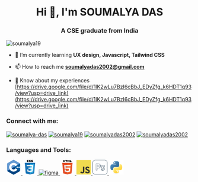 <h1 align="center">Hi 👋, I'm SOUMALYA DAS</h1>
<h3 align="center">A CSE graduate from India</h3>

<p align="left"> <img src="https://komarev.com/ghpvc/?username=soumalya19&label=Profile%20views&color=0e75b6&style=flat" alt="soumalya19" /> </p>

- 🌱 I’m currently learning **UX design, Javascript, Tailwind CSS**

- 📫 How to reach me **soumalyadas2002@gmail.com**

- 📄 Know about my experiences [https://drive.google.com/file/d/1lK2wLu7BzI6cBbJ_EDyZfg_k6HDT1q93/view?usp=drive_link](https://drive.google.com/file/d/1lK2wLu7BzI6cBbJ_EDyZfg_k6HDT1q93/view?usp=drive_link)

<h3 align="left">Connect with me:</h3>
<p align="left">
<a href="https://linkedin.com/in/soumalya-das" target="blank"><img align="center" src="https://raw.githubusercontent.com/rahuldkjain/github-profile-readme-generator/master/src/images/icons/Social/linked-in-alt.svg" alt="soumalya-das" height="30" width="40" /></a>
<a href="https://instagram.com/soumalya19" target="blank"><img align="center" src="https://raw.githubusercontent.com/rahuldkjain/github-profile-readme-generator/master/src/images/icons/Social/instagram.svg" alt="soumalya19" height="30" width="40" /></a>
<a href="https://www.hackerrank.com/soumalyadas2002" target="blank"><img align="center" src="https://raw.githubusercontent.com/rahuldkjain/github-profile-readme-generator/master/src/images/icons/Social/hackerrank.svg" alt="soumalyadas2002" height="30" width="40" /></a>
<a href="https://www.leetcode.com/soumalyadas2002" target="blank"><img align="center" src="https://raw.githubusercontent.com/rahuldkjain/github-profile-readme-generator/master/src/images/icons/Social/leet-code.svg" alt="soumalyadas2002" height="30" width="40" /></a>
</p>

<h3 align="left">Languages and Tools:</h3>
<p align="left"> <a href="https://www.w3schools.com/cpp/" target="_blank" rel="noreferrer"> <img src="https://raw.githubusercontent.com/devicons/devicon/master/icons/cplusplus/cplusplus-original.svg" alt="cplusplus" width="40" height="40"/> </a> <a href="https://www.w3schools.com/css/" target="_blank" rel="noreferrer"> <img src="https://raw.githubusercontent.com/devicons/devicon/master/icons/css3/css3-original-wordmark.svg" alt="css3" width="40" height="40"/> </a> <a href="https://www.figma.com/" target="_blank" rel="noreferrer"> <img src="https://www.vectorlogo.zone/logos/figma/figma-icon.svg" alt="figma" width="40" height="40"/> </a> <a href="https://www.w3.org/html/" target="_blank" rel="noreferrer"> <img src="https://raw.githubusercontent.com/devicons/devicon/master/icons/html5/html5-original-wordmark.svg" alt="html5" width="40" height="40"/> </a> <a href="https://developer.mozilla.org/en-US/docs/Web/JavaScript" target="_blank" rel="noreferrer"> <img src="https://raw.githubusercontent.com/devicons/devicon/master/icons/javascript/javascript-original.svg" alt="javascript" width="40" height="40"/> </a> <a href="https://www.photoshop.com/en" target="_blank" rel="noreferrer"> <img src="https://raw.githubusercontent.com/devicons/devicon/master/icons/photoshop/photoshop-line.svg" alt="photoshop" width="40" height="40"/> </a> <a href="https://www.python.org" target="_blank" rel="noreferrer"> <img src="https://raw.githubusercontent.com/devicons/devicon/master/icons/python/python-original.svg" alt="python" width="40" height="40"/> </a> </p>

